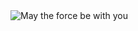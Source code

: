 <picture>
 <img alt="May the force be with you" src="[![banner-resized.webp](https://i.postimg.cc/RVNdy3gd/banner-resized.webp)](https://postimg.cc/RNxwn05J)">
</picture>

<!--
Here are some ideas to get you started:

- 🔭 I’m currently working on ...
- 🌱 I’m currently learning ...
- 👯 I’m looking to collaborate on ...
- 🤔 I’m looking for help with ...
- 💬 Ask me about ...
- 📫 How to reach me: ...
- 😄 Pronouns: ...
- ⚡ Fun fact: ...
-->
